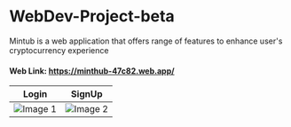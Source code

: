 # WebDev-Project-beta
Mintub is a web application that offers range of features to enhance user's cryptocurrency experience

#### Web Link: https://minthub-47c82.web.app/

|  Login                              |                  SignUp               |
|-----------------------------------------|-----------------------------------------|
| ![Image 1](https://github.com/rishavchanda/Trackify/assets/64485885/b8aae2e1-cb85-4d37-93f8-ca95e8141367) | ![Image 2](https://github.com/rishavchanda/Trackify/assets/64485885/eded583f-0e0e-45a2-9f41-017c3d7cb74f) |
